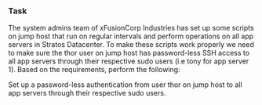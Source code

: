 ### Task

The system admins team of xFusionCorp Industries has set up some scripts on jump host that run on regular intervals and perform operations on all app servers in Stratos Datacenter. 
To make these scripts work properly we need to make sure the thor user on jump host has password-less SSH access to all app servers through their respective sudo users (i.e tony for app server 1). 
Based on the requirements, perform the following:

Set up a password-less authentication from user thor on jump host to all app servers through their respective sudo users.
